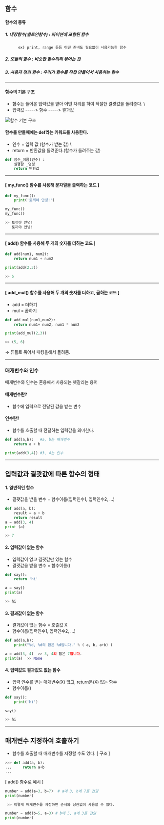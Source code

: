 ## 함수

#### 함수의 종류
##### 1. 내장함수(빌트인함수) : 파이썬에 포함된 함수
          ex) print, range 등등 어떤 준비도 필요없이 사용가능한 함수
##### 2. 모듈의 함수 : 비슷한 함수끼리 묶어논 것
##### 3. 사용자 정의 함수 : 우리가 함수를 직접 만들어서 사용하는 함수

--------------------------------------------------
#### 함수의 기본 구조
- 함수는 들어온 입력값을 받아 어떤 처리를 하여 적절한 결괏값을 돌려준다. \
- 입력값 -----> 함수 -----> 결과값

![함수 기본 구조](https://user-images.githubusercontent.com/77951853/114353619-328f5f80-9ba8-11eb-8ee2-efa87271f94d.png)

 #### 함수를 만들때에는 def라는 키워드를 사용한다. 
 - 인수 = 입력 값 (함수가 받는 값) \
- return = 반환값을 돌려준다.(함수가 돌려주는 값)

```python
def 함수_이름(인수) :
    실행할 _명령
    return 반환값
```

--------------------------------------------------

#### [ my_func() 함수를 사용해 문자열을 출력하는 코드 ]
```python
def my_func():
    print('토끼야 안녕!')

my_func()
my_func()

>> 토끼야 안녕!
   토끼야 안녕!

```
--------------------------------------------------

#### [ add() 함수를 사용해 두 개의 숫자를 더하는 코드 ]
```python
def add(num1, num2):
    return num1 + num2

print(add(2,3))

>> 5

```
--------------------------------------------------

#### [ add_mul() 함수를 사용해 두 개의 숫자를 더하고, 곱하는 코드 ]
- add = 더하기
- mul = 곱하기

```python
def add_mul(num1,num2):
    return num1+ num2, num1 * num2

print(add_mul(2,3))

>> (5, 6)

```
→ 튜플로 묶어서 패킹을해서 돌려줌.

--------------------------------------------------

### 매개변수와 인수
매개변수와 인수는 혼용해서 사용되는 헷갈리는 용어

#### 매개변수란?
- 함수에 입력으로 전달된 값을 받는 변수

#### 인수란?
- 함수를 호출할 때 전달하는 입력값을 의미한다.

```python
def add(a,b):   #a, b는 매개변수
    return a + b

print(add(3,4)) #3, 4는 인수
```

--------------------------------------------------

## 입력값과 결괏값에 따른 함수의 형태
#### 1. 일반적인 함수
- 결괏값을 받을 변수 = 함수이름(입력인수1, 입력인수2, ...)

```python
def add(a, b): 
    result = a + b 
    return result
a = add(3, 4)
print (a)

>> 7
```

#### 2. 입력값이 없는 함수
- 입력값이 없고 결괏값만 있는 함수
- 결괏값을 받을 변수 = 함수이름()

```python
def say():
    return 'hi'

a = say()
print(a)

>> hi
```

#### 3. 결과값이 없는 함수
- 결과값이 없는 함수 = 호출값 X
- 함수이름(입력인수1, 입력인수2, ...)
```python
def add(a,b):
    print("%d, %d의 합은 %d입니다." % ( a, b, a+b) ) 

a = add(3, 4)  >> 3, 4의 합은 7입니다. 
print(a)  >> None
```

#### 4. 입력값도 결과값도 없는 함수
- 입력 인수를 받는 매개변수(X) 없고, return문(X) 없는 함수 
- 함수이름()
```python
def say():
    print('hi')

say()

>> hi

```

--------------------------------------------------

## 매개변수 지정하여 호출하기
- 함수를 호출할 때 매개변수를 지정할 수도 있다.
[ 구조 ]
```python
>>> def add(a, b):
...     return a+b
... 

```

[ add() 함수로 예시 ]
```python
number = add(a=3, b=7)  # a에 3, b에 7를 전달
print(number)

 >> 이렇게 매개변수를 지정하면 순서와 상관없이 사용할 수 있다.

number = add(b=5, a=3) # b에 5, a에 3를 전달
print(number)
```

















